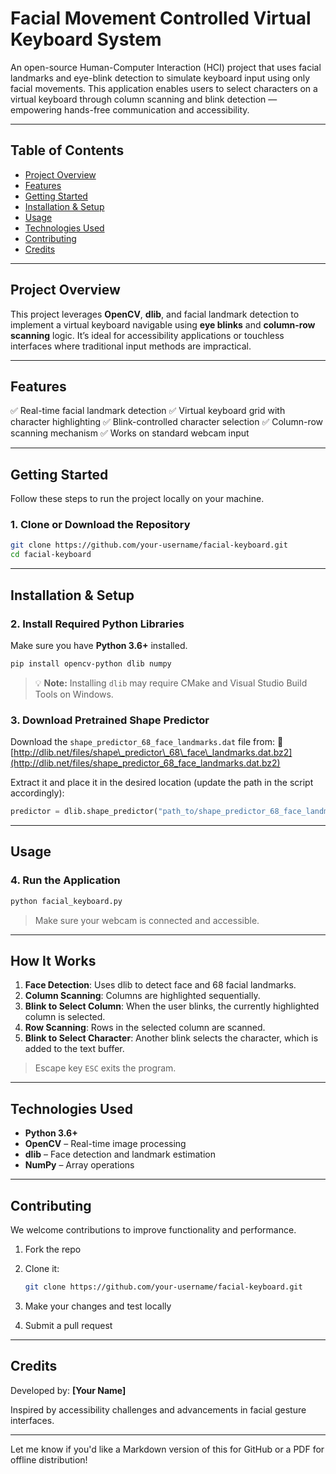 

# Facial Movement Controlled Virtual Keyboard System

An open-source Human-Computer Interaction (HCI) project that uses facial landmarks and eye-blink detection to simulate keyboard input using only facial movements. This application enables users to select characters on a virtual keyboard through column scanning and blink detection — empowering hands-free communication and accessibility.

---

## Table of Contents

* [Project Overview](#project-overview)
* [Features](#features)
* [Getting Started](#getting-started)
* [Installation & Setup](#installation--setup)
* [Usage](#usage)
* [Technologies Used](#technologies-used)
* [Contributing](#contributing)
* [Credits](#credits)

---

## Project Overview

This project leverages **OpenCV**, **dlib**, and facial landmark detection to implement a virtual keyboard navigable using **eye blinks** and **column-row scanning** logic. It’s ideal for accessibility applications or touchless interfaces where traditional input methods are impractical.

---

## Features

✅ Real-time facial landmark detection
✅ Virtual keyboard grid with character highlighting
✅ Blink-controlled character selection
✅ Column-row scanning mechanism
✅ Works on standard webcam input

---

## Getting Started

Follow these steps to run the project locally on your machine.

### 1. Clone or Download the Repository

```bash
git clone https://github.com/your-username/facial-keyboard.git
cd facial-keyboard
```

---

## Installation & Setup

### 2. Install Required Python Libraries

Make sure you have **Python 3.6+** installed.

```bash
pip install opencv-python dlib numpy
```

> 💡 **Note:** Installing `dlib` may require CMake and Visual Studio Build Tools on Windows.

### 3. Download Pretrained Shape Predictor

Download the `shape_predictor_68_face_landmarks.dat` file from:
🔗 [http://dlib.net/files/shape\_predictor\_68\_face\_landmarks.dat.bz2](http://dlib.net/files/shape_predictor_68_face_landmarks.dat.bz2)

Extract it and place it in the desired location (update the path in the script accordingly):

```python
predictor = dlib.shape_predictor("path_to/shape_predictor_68_face_landmarks.dat")
```

---

## Usage

### 4. Run the Application

```bash
python facial_keyboard.py
```

> Make sure your webcam is connected and accessible.

---

## How It Works

1. **Face Detection**: Uses dlib to detect face and 68 facial landmarks.
2. **Column Scanning**: Columns are highlighted sequentially.
3. **Blink to Select Column**: When the user blinks, the currently highlighted column is selected.
4. **Row Scanning**: Rows in the selected column are scanned.
5. **Blink to Select Character**: Another blink selects the character, which is added to the text buffer.

> Escape key `ESC` exits the program.

---

## Technologies Used

* **Python 3.6+**
* **OpenCV** – Real-time image processing
* **dlib** – Face detection and landmark estimation
* **NumPy** – Array operations

---

## Contributing

We welcome contributions to improve functionality and performance.

1. Fork the repo
2. Clone it:

   ```bash
   git clone https://github.com/your-username/facial-keyboard.git
   ```
3. Make your changes and test locally
4. Submit a pull request

---

## Credits

Developed by: **\[Your Name]**

Inspired by accessibility challenges and advancements in facial gesture interfaces.

---

Let me know if you'd like a Markdown version of this for GitHub or a PDF for offline distribution!
